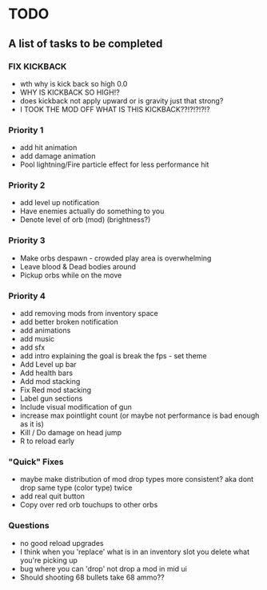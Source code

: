 # TODO
## A list of tasks to be completed

### FIX KICKBACK 
- wth why is kick back so high 0.0
- WHY IS KICKBACK SO HIGH!?
- does kickback not apply upward or is gravity just that strong?
- I TOOK THE MOD OFF WHAT IS THIS KICKBACK??!?!?!?!?

### Priority 1
- add hit animation
- add damage animation
- Pool lightning/Fire particle effect for less performance hit

### Priority 2
- add level up notification
- Have enemies actually do something to you
- Denote level of orb (mod) (brightness?)

### Priority 3
- Make orbs despawn - crowded play area is overwhelming
- Leave blood & Dead bodies around
- Pickup orbs while on the move

### Priority 4
- add removing mods from inventory space
- add better broken notification
- add animations
- add music
- add sfx
- add intro explaining the goal is break the fps - set theme
- Add Level up bar
- Add health bars
- Add mod stacking
- Fix Red mod stacking
- Label gun sections
- Include visual modification of gun
- increase max pointlight count (or maybe not performance is bad enough as it is)
- Kill / Do damage on head jump
- R to reload early

### "Quick" Fixes
- maybe make distribution of mod drop types more consistent? aka dont drop same type (color type) twice
- add real quit button
- Copy over red orb touchups to other orbs

### Questions
- no good reload upgrades
- I think when you 'replace' what is in an inventory slot you delete what you're picking up
- bug where you can 'drop' not drop a mod in mid ui
- Should shooting 68 bullets take 68 ammo??
